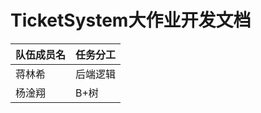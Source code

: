 # TicketSystem大作业开发文档

| 队伍成员名 | 任务分工 |
| ---------- | -------- |
| 蒋林希     | 后端逻辑 |
| 杨淦翔     | B+树     |

